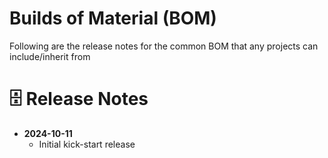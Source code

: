 Builds of Material (BOM)
===
Following are the release notes for the common BOM that any projects can include/inherit from

# 🗄️ Release Notes
* **2024-10-11**
	* Initial kick-start release
